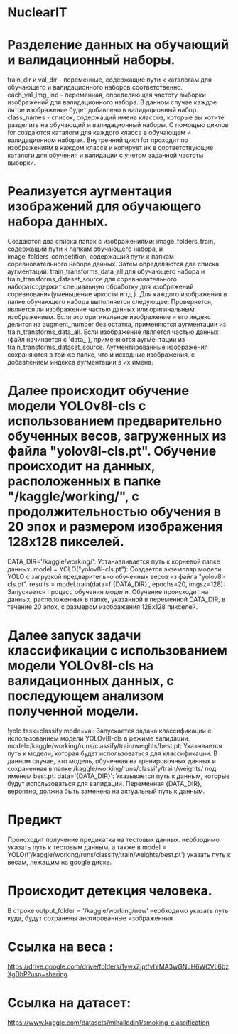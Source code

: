 # NuclearIT
# Разделение данных на обучающий и валидационный наборы.

train_dir и val_dir - переменные, содержащие пути к каталогам для обучающего и валидационного наборов соответственно.
each_val_img_ind - переменная, определяющая частоту выборки изображений для валидационного набора. В данном случае каждое пятое изображение будет добавлено в валидационный набор.
class_names - список, содержащий имена классов, которые вы хотите разделить на обучающий и валидационный наборы.
С помощью циклов for создаются каталоги для каждого класса в обучающем и валидационном наборах.
Внутренний цикл for проходит по изображениям в каждом классе и копирует их в соответствующие каталоги для обучения и валидации с учетом заданной частоты выборки.

# Реализуется аугментация изображений для обучающего набора данных.

Создаются два списка папок с изображениями: image_folders_train, содержащий пути к папкам обучающего набора, и image_folders_competition, содержащий пути к папкам соревновательного набора данных.
Затем определяются два списка аугментаций: train_transforms_data_all для обучающего набора и train_transforms_dataset_source для соревновательного набора(содержит специальную обработку для изображений соревнования(уменьшение яркости и тд.).
Для каждого изображения в папке обучающего набора выполняется следующее:
Проверяется, является ли изображение частью данных или оригинальным изображением. Если это оригинальное изображение и его индекс делится на augment_number без остатка, применяются аугментации из train_transforms_data_all.
Если изображение является частью данных (файл начинается с 'data_'), применяются аугментации из train_transforms_dataset_source.
Аугментированные изображения сохраняются в той же папке, что и исходные изображения, с добавлением индекса аугментации в их имена.



# Далее происходит обучение модели YOLOv8l-cls с использованием предварительно обученных весов, загруженных из файла "yolov8l-cls.pt". Обучение происходит на данных, расположенных в папке "/kaggle/working/", с продолжительностью обучения в 20 эпох и размером изображения 128x128 пикселей.

DATA_DIR='/kaggle/working/': Устанавливается путь к корневой папке данных.
model = YOLO("yolov8l-cls.pt"): Создается экземпляр модели YOLO с загрузкой предварительно обученных весов из файла "yolov8l-cls.pt".
results = model.train(data=f'{DATA_DIR}', epochs=20, imgsz=128): Запускается процесс обучения модели. Обучение происходит на данных, расположенных в папке, указанной в переменной DATA_DIR, в течение 20 эпох, с размером изображения 128x128 пикселей.


# Далее запуск задачи классификации с использованием модели YOLOv8l-cls на валидационных данных, с последующем анализом полученной модели.

!yolo task=classify mode=val: Запускается задача классификации с использованием модели YOLOv8l-cls в режиме валидации.
model=/kaggle/working/runs/classify/train/weights/best.pt: Указывается путь к модели, которая будет использоваться для классификации. В данном случае, это модель, обученная на тренировочных данных и сохраненная в папке /kaggle/working/runs/classify/train/weights/ под именем best.pt.
data='{DATA_DIR}': Указывается путь к данным, которые будут использоваться для валидации. Переменная {DATA_DIR}, вероятно, должна быть заменена на актуальный путь к данным.

# Предикт
Происходит получение предикатка на тестовых данных.
необзодимо указать путь к тестовым данным, а также в 
model = YOLO(f'/kaggle/working/runs/classify/train/weights/best.pt')
указать путь к весам, лежащим на google диске. 

# Происходит детекция человека.

В строке 
output_folder = '/kaggle/working/new'
необходимо указать путь куда, будут сохранены анотированные изображенния 



# Ссылка на веса :
https://drive.google.com/drive/folders/1ywxZjptfvIYMA3wGNuH6WCVL6bzXgDhP?usp=sharing
# Ссылка на датасет:
https://www.kaggle.com/datasets/mihailodin1/smoking-classification
